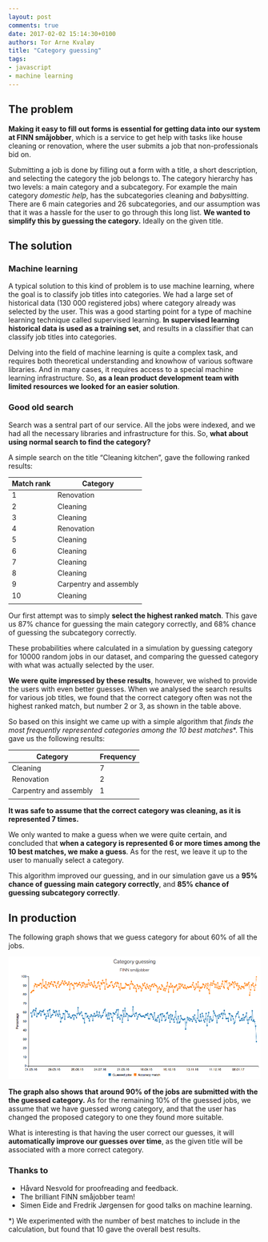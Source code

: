```yaml
---
layout: post
comments: true
date: 2017-02-02 15:14:30+0100
authors: Tor Arne Kvaløy
title: "Category guessing"
tags:
- javascript
- machine learning
---
```


## The problem
**Making it easy to fill out forms is essential for getting data into our system at FINN småjobber**, which is a service to get help with tasks like house cleaning or renovation, where the user submits a job that non-professionals bid on.

Submitting a job is done by filling out a form with a title, a short description, and selecting the category the job belongs to. The category hierarchy has two levels: a main category and a subcategory. For example the main category *domestic help*, has the subcategories cleaning and *babysitting*. There are 6 main categories and 26 subcategories, and our assumption was that it was a hassle for the user to go through this long list. **We wanted to simplify this by guessing the category.** Ideally on the given title.


## The solution

### Machine learning
A typical solution to this kind of problem is to use machine learning, where the goal is to classify job titles into categories. We had a large set of historical data (130 000 registered jobs) where category already was selected by the user. This was a good starting point for a type of machine learning technique called supervised learning. **In supervised learning historical data is used as a training set**, and results in a classifier that can classify job titles into categories. 

Delving into the field of machine learning is quite a complex task, and requires both theoretical  understanding and knowhow of various software libraries. And in many cases, it requires access to a special machine learning infrastructure. So, **as a lean product development team with limited resources we looked for an easier solution**.

### Good old search

Search was a sentral part of our service. All the jobs were indexed, and we had all the necessary libraries and infrastructure for this. So, **what about using normal search to find the category?**

A simple search on the title “Cleaning kitchen”, gave the following ranked results:


| Match rank | Category|
|-|-----|
|1|Renovation|
|2|Cleaning|
|3|Cleaning|
|4|Renovation|
|5|Cleaning|
|6|Cleaning|
|7|Cleaning|
|8|Cleaning|
|9|Carpentry and assembly|
|10|Cleaning|
|||

Our first attempt was to simply **select the highest ranked match**. This gave us 87% chance for guessing the main category correctly, and 68% chance of guessing the subcategory correctly. 

These probabilities where calculated in a simulation by guessing category for 10000 random jobs in our dataset, and comparing the guessed category with what was actually selected by the user.

**We were quite impressed by these results**, however, we wished to provide the users with even better guesses. When we analysed the search results for various job titles, we found that the correct category often was not the highest ranked match, but number 2 or 3, as shown in the table above.

So based on this insight we came up with a simple algorithm that **finds the most frequently represented categories among the 10* best matches**. This gave us the following results:


|Category|Frequency|
|--------|---------|
|Cleaning|	7|
|Renovation|	2|
|Carpentry and assembly|	1|
|||

**It was safe to assume that the correct category was cleaning, as it is represented 7 times.** 

We only wanted to make a guess when we were quite certain, and concluded that **when a category is represented 6 or more times among the 10 best matches, we make a guess**. As for the rest, we leave it up to the user to manually select a category. 

This algorithm improved our guessing, and in our simulation gave us a **95% chance of guessing main category correctly**, and **85% chance of guessing subcategory correctly**.

## In production

The following graph shows that we guess category for about 60% of all the jobs.  


![Success matches in production](/images/2017-02-02-category-guessing/production.png "Success matches in production")


**The graph also shows that around 90% of the jobs are submitted with the the guessed category.** As for the remaining 10% of the guessed jobs, we assume that we have guessed wrong category, and that the user has changed the proposed category to one they found more suitable.

What is interesting is that having the user correct our guesses, it will **automatically improve our guesses over time**, as the given title will be associated with a more correct category.




### Thanks to 
- Håvard Nesvold for proofreading and feedback. 
- The brilliant FINN småjobber team!
- Simen Eide and Fredrik Jørgensen for good talks on machine learning.


*) We experimented with the number of best matches to include in the calculation, but found that 10 gave the overall best results. 

